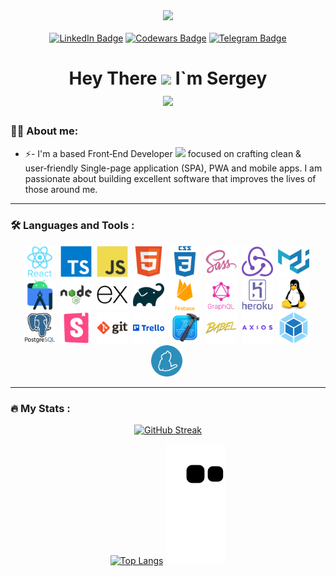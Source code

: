 <div id="header" align="center">
  <img src="https://media.giphy.com/media/jdPMeyv9rn0hZHh8n9/giphy.gif" width="200"/>
  <div>
<img src="https://komarev.com/ghpvc/?username=SergeyShapliuk&style=flat-square&color=blue" alt=""/>
</div>

<div id="badges" align="center">
<a href="https://linkedin.com/in/siarhei-shapliuk-frontend-dev">
  <img src="https://img.shields.io/badge/LinkedIn-blue?style=for-the-badge&logo=linkedin&logoColor=white" alt="LinkedIn Badge"/></a>
  <a href="https://www.codewars.com/users/sergeyshapliuk">
  <img src="https://img.shields.io/badge/Codewars-red?style=for-the-badge&logo=codewars&logoColor=white" alt="Codewars Badge"/></a>
  <a href="https://t.me/SergeShapliuk">
  <img src="https://img.shields.io/badge/Telegram-blue?style=for-the-badge&logo=telegram&logoColor=white" alt="Telegram Badge"/></a>
  <h1>
  Hey There
  <img src="https://media.giphy.com/media/hvRJCLFzcasrR4ia7z/giphy.gif" width="30px"/>
  I`m Sergey
   <div>
     <img src="https://media.giphy.com/media/HwBlFQZFcAoUcPHZdX/giphy.gif" width="200px"/>
   </div>
  </h1>
 </div>
 
<div align="start">

 ### :man_technologist: About me:  
 - :zap:- I'm a based Front‑End Developer  <img src="https://media.giphy.com/media/WUlplcMpOCEmTGBtBW/giphy.gif" width="30"> focused on crafting clean & user‑friendly Single-page application (SPA), PWA and mobile apps. I am passionate about building excellent software that improves the lives of those around me.
---

### :hammer_and_wrench: Languages and Tools :

</div>

<div id="skills align="center">
  <img src="https://github.com/devicons/devicon/blob/master/icons/react/react-original-wordmark.svg" title="React" alt="React" width="50" height="50"/>&nbsp;
  <img src="https://github.com/devicons/devicon/blob/master/icons/typescript/typescript-original.svg" title="React-native" alt="React-native" width="50" height="50"/>&nbsp;
  <img src="https://github.com/devicons/devicon/blob/master/icons/javascript/javascript-original.svg" title="JavaScript" alt="JavaScript" width="50" height="50"/>&nbsp;
  <img src="https://github.com/devicons/devicon/blob/master/icons/html5/html5-original.svg" title="HTML5" alt="HTML" width="50" height="50"/>&nbsp;
  <img src="https://github.com/devicons/devicon/blob/master/icons/css3/css3-plain-wordmark.svg"  title="CSS3" alt="CSS" width="50" height="50"/>&nbsp;
  <img src="https://github.com/devicons/devicon/blob/master/icons/sass/sass-original.svg"  title="Sass" alt="Sass" width="50" height="50"/>&nbsp;
  <img src="https://github.com/devicons/devicon/blob/master/icons/redux/redux-original.svg" title="Redux" alt="Redux " width="50" height="50"/>&nbsp;
  <img src="https://github.com/devicons/devicon/blob/master/icons/materialui/materialui-original.svg" title="Material UI" alt="Material UI" width="50" height="50"/>&nbsp;
  <img src="https://github.com/devicons/devicon/blob/master/icons/androidstudio/androidstudio-original.svg" title="Android studio" alt="Android studio" width="50" height="50"/>&nbsp;
  <img src="https://github.com/devicons/devicon/blob/master/icons/nodejs/nodejs-original-wordmark.svg" title="NodeJS" alt="NodeJS" width="50" height="50"/>&nbsp;
  <img src="https://github.com/devicons/devicon/blob/master/icons/express/express-original.svg" title="Express" alt="Express" width="50" height="50"/>&nbsp;
  <img src="https://github.com/devicons/devicon/blob/master/icons/gradle/gradle-original.svg" title="Gradle" alt="Gradle" width="50" height="50"/>&nbsp;
  <img src="https://github.com/devicons/devicon/blob/master/icons/firebase/firebase-plain-wordmark.svg" title="Firebase" alt="Firebase" width="50" height="50"/>&nbsp;
  <img src="https://github.com/devicons/devicon/blob/master/icons/graphql/graphql-plain-wordmark.svg" title="Graphql" alt="Graphql" width="50" height="50"/>&nbsp;
  <img src="https://github.com/devicons/devicon/blob/master/icons/heroku/heroku-original-wordmark.svg" title="Heroku" alt="Heroku" width="50" height="50"/>&nbsp;
  <img src="https://github.com/devicons/devicon/blob/master/icons/linux/linux-original.svg" title="Linux" alt="Linux" width="50" height="50"/>&nbsp;
  <img src="https://github.com/devicons/devicon/blob/master/icons/postgresql/postgresql-original-wordmark.svg" title="Postgresql" alt="Postgresql" width="50" height="50"/>&nbsp;
  <img src="https://github.com/devicons/devicon/blob/master/icons/storybook/storybook-original.svg" title="Storybook" alt="Storybook" width="50" height="50"/>&nbsp;
  <img src="https://github.com/devicons/devicon/blob/master/icons/git/git-original-wordmark.svg" title="Git" **alt="Git" width="50" height="50"/>&nbsp;
  <img src="https://github.com/devicons/devicon/blob/master/icons/trello/trello-plain-wordmark.svg" title="Trello" **alt="Trello" width="50" height="50"/>&nbsp;
  <img src="https://github.com/devicons/devicon/blob/master/icons/xcode/xcode-original.svg" title="Xcode" **alt="Xcode" width="50" height="50"/>&nbsp;
  <img src="https://github.com/devicons/devicon/blob/master/icons/babel/babel-original.svg" title="Babel" **alt="Babel" width="50" height="50"/>&nbsp;
  <img src="https://github.com/devicons/devicon/blob/master/icons/axios/axios-plain-wordmark.svg" title="Axios" **alt="Axios" width="50" height="50"/>&nbsp;
  <img src="https://github.com/devicons/devicon/blob/master/icons/webpack/webpack-original.svg" title="Webpack" **alt="Webpack" width="50" height="50"/>&nbsp;
  <img src="https://github.com/devicons/devicon/blob/master/icons/yarn/yarn-original.svg" title="Yarn" **alt="Yarn" width="50" height="50"/>&nbsp;
</div>
<div align="start">

---

### :fire: My Stats :

</div>
 <div id="Stats align="center>
 
[![GitHub Streak](http://github-readme-streak-stats.herokuapp.com?user=SergeyShapliuk&theme=flag-india&background=white)](https://git.io/streak-stats)

[![Top Langs](https://github-readme-stats.vercel.app/api/top-langs/?username=SergeyShapliuk&layout=compact&theme=flag-india)](https://github.com/anuraghazra/github-readme-stats)
![Snake animation](https://github.com/rafaballerini/rafaballerini/blob/output/github-contribution-grid-snake.svg)

 </div>





